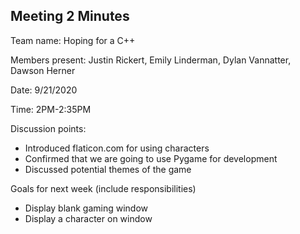 ## Meeting 2 Minutes

Team name: Hoping for a C++

Members present: Justin Rickert, Emily Linderman, Dylan Vannatter, Dawson Herner

Date: 9/21/2020

Time: 2PM-2:35PM

Discussion points:

* Introduced flaticon.com for using characters
* Confirmed that we are going to use Pygame for development
* Discussed potential themes of the game

Goals for next week (include responsibilities)
* Display blank gaming window
* Display a character on window
